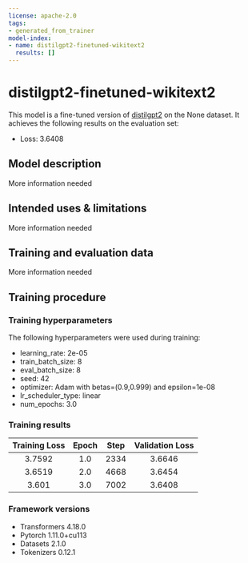 ```yaml
---
license: apache-2.0
tags:
- generated_from_trainer
model-index:
- name: distilgpt2-finetuned-wikitext2
  results: []
---
```


<!-- This model card has been generated automatically according to the information the Trainer had access to. You
should probably proofread and complete it, then remove this comment. -->

# distilgpt2-finetuned-wikitext2

This model is a fine-tuned version of [distilgpt2](https://huggingface.co/distilgpt2) on the None dataset.
It achieves the following results on the evaluation set:
- Loss: 3.6408

## Model description

More information needed

## Intended uses & limitations

More information needed

## Training and evaluation data

More information needed

## Training procedure

### Training hyperparameters

The following hyperparameters were used during training:
- learning_rate: 2e-05
- train_batch_size: 8
- eval_batch_size: 8
- seed: 42
- optimizer: Adam with betas=(0.9,0.999) and epsilon=1e-08
- lr_scheduler_type: linear
- num_epochs: 3.0

### Training results

| Training Loss | Epoch | Step | Validation Loss |
|:-------------:|:-----:|:----:|:---------------:|
| 3.7592        | 1.0   | 2334 | 3.6646          |
| 3.6519        | 2.0   | 4668 | 3.6454          |
| 3.601         | 3.0   | 7002 | 3.6408          |


### Framework versions

- Transformers 4.18.0
- Pytorch 1.11.0+cu113
- Datasets 2.1.0
- Tokenizers 0.12.1
